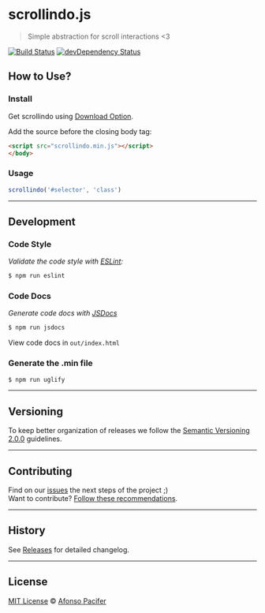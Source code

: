 # scrollindo.js

> Simple abstraction for scroll interactions <3

[![Build Status](https://travis-ci.org/afonsopacifer/scrollindo.js.svg?branch=master)](https://travis-ci.org/afonsopacifer/scrollindo.js)
[![devDependency Status](https://david-dm.org/afonsopacifer/scrollindo.js/dev-status.svg)](https://david-dm.org/afonsopacifer/scrollindo.js#info=devDependencies)

## How to Use?

### Install

Get scrollindo using [Download Option](https://github.com/afonsopacifer/scrollindo.js/archive/master.zip).

Add the source before the closing body tag:

```html
<script src="scrollindo.min.js"></script>
</body>
```

### Usage

```js
scrollindo('#selector', 'class')
```

<hr>

## Development

### Code Style

*Validate the code style with [ESLint](http://eslint.org/):*
```sh
$ npm run eslint
```

### Code Docs

*Generate code docs with [JSDocs](http://usejsdoc.org/)*
```sh
$ npm run jsdocs
```

View code docs in `out/index.html`

### Generate the .min file
```sh
$ npm run uglify
```

<hr>

## Versioning
To keep better organization of releases we follow the [Semantic Versioning 2.0.0](http://semver.org/) guidelines.

<hr>

## Contributing
Find on our [issues](https://github.com/afonsopacifer/scrollindo.js/issues/) the next steps of the project ;)
<br>
Want to contribute? [Follow these recommendations](https://github.com/afonsopacifer/scrollindo.js/blob/master/CONTRIBUTING.md).

<hr>

## History
See [Releases](https://github.com/afonsopacifer/scrollindo.js/releases) for detailed changelog.

<hr>

## License
[MIT License](https://github.com/afonsopacifer/scrollindo.js/blob/master/LICENSE.md) © [Afonso Pacifer](http://afonsopacifer.github.io/)
